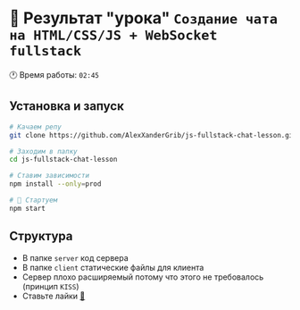 # 🦄 Результат "урока" `Создание чата на HTML/CSS/JS + WebSocket fullstack`

🕐 Время работы: `02:45`

## Установка и запуск

```bash
# Качаем репу
git clone https://github.com/AlexXanderGrib/js-fullstack-chat-lesson.git

# Заходим в папку
cd js-fullstack-chat-lesson

# Ставим зависимости
npm install --only=prod

# 🚀 Стартуем
npm start
```

## Структура

- В папке `server` код сервера
- В папке `client` статические файлы для клиента
- Сервер плохо расширяемый потому что этого не требовалось (принцип `KISS`)
- Ставьте лайки [💓](https://alexxgrib.me/like.html)